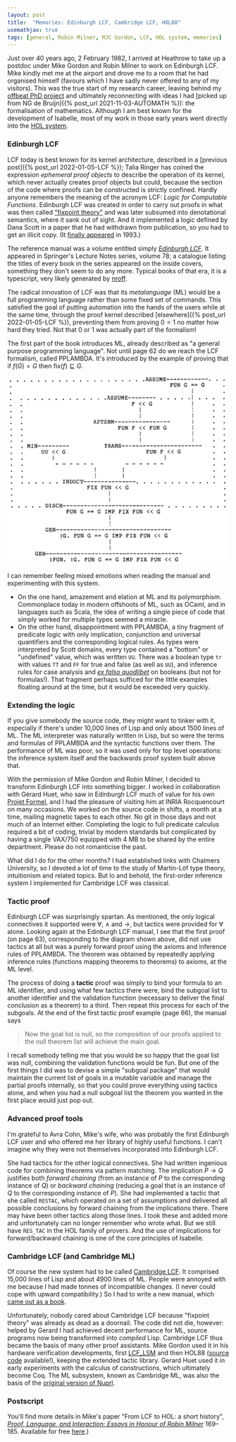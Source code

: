 ```yaml
---
layout: post
title:  "Memories: Edinburgh LCF, Cambridge LCF, HOL88"
usemathjax: true 
tags: [general, Robin Milner, MJC Gordon, LCF, HOL system, memories]
---
```


Just over 40 years ago, 2 February 1982, I arrived at Heathrow to take up a postdoc under Mike Gordon and Robin Milner to work on Edinburgh LCF.
Mike kindly met me at the airport and drove me to a room that he had organised himself (favours which I have sadly never offered to any of my visitors).
This was the true start of my research career, leaving behind my [offbeat PhD project](https://dl.acm.org/doi/10.1145/582153.582178)
and ultimately reconnecting with ideas I had [picked up from NG de Bruijn]({% post_url 2021-11-03-AUTOMATH %}): the formalisation of mathematics.
Although I am best known for the development of Isabelle, most of my work in those early years went directly into the [HOL system](https://hol-theorem-prover.org).

### Edinburgh LCF

LCF today is best known for its kernel architecture, described in a 
[previous post]({% post_url 2022-01-05-LCF %});
Talia Ringer has coined the expression *ephemeral proof objects* to describe the operation of its kernel, which never actually creates proof objects but could,
because the section of the code where proofs can be constructed is strictly confined.
Hardly anyone remembers the meaning of the acronym LCF: *Logic for Computable Functions*.
Edinburgh LCF was created in order to carry out proofs in what was then called 
["fixpoint theory"](https://doi.org/10.1145/361454.361460) and was later subsumed into denotational semantics, where it sank out of sight.
And it implemented a logic defined by Dana Scott in a paper that he had withdrawn from publication, so you had to get an illicit copy.
(It [finally appeared](https://doi.org/10.1016/0304-3975(93)90095-B) in 1993.)

The reference manual was a volume entitled simply [*Edinburgh LCF*](https://link.springer.com/book/10.1007/3-540-09724-4).
It appeared in Springer's Lecture Notes series, volume 78; a catalogue listing the titles of every book in the series appeared on the inside covers, something they don't seem to do any more. Typical books of that era, it is a typescript, very likely generated by [nroff](https://en.wikipedia.org/wiki/Nroff).

The radical innovation of LCF was that its *metalanguage* (ML) would be a full programming language rather than some fixed set of commands.
This satisfied the goal of putting automation into the hands of the users 
while at the same time, through the proof kernel described [elsewhere]({% post_url 2022-01-05-LCF %}), preventing them from proving $0=1$
no matter how hard they tried.
Not that 0 or 1 was actually part of the formalism!

The first part of the book introduces ML, already described as "a general purpose programming language".
Not until page 62 do we reach the LCF formalism, called PPLAMBDA.
It's introduced by the example of proving that if $f(G)=G$ then $\mathop{\textrm{fix}}(f) \sqsubseteq G$.

<img src="/images/PPLAMBDA-proof.png" alt="PPLAMBDA proof of a small example" width="750"/>

I can remember feeling mixed emotions when reading the manual and experimenting with this system.
* On the one hand, amazement and elation at ML and its polymorphism.
Commonplace today in modern offshoots of ML, such as OCaml, and in languages such as Scala,
the idea of writing a single piece of code that simply worked for multiple types seemed a miracle.
* On the other hand, disappointment with PPLAMBDA, a tiny fragment of predicate logic with only implication, conjunction and universal quantifiers and the corresponding logical rules.
As types were interpreted by Scott domains, every type contained a "bottom" or "undefined" value, which was written `UU`.
There was a boolean type `tr` with values `TT` and `FF` for true and false (as well as `UU`), and inference rules for case analysis and 
[*ex falso quodlibet*](https://en.wikipedia.org/wiki/Principle_of_explosion) 
on booleans (but not for formulas!).
That fragment perhaps sufficed for the little examples floating around at the time, but it would be exceeded very quickly.

### Extending the logic

If you give somebody the source code, they might want to tinker with it, especially if there's under 10,000 lines of Lisp and only about 1500 lines of ML.
The ML interpreter was naturally written in Lisp, but so were the terms and formulas of PPLAMBDA and the syntactic functions over them.
The performance of ML was poor, so it was used only for top level operations:
the inference system itself and the backwards proof system built above that.

With the permission of Mike Gordon and Robin Milner, I decided to transform Edinburgh LCF into something bigger.
I worked in collaboration with Gérard Huet, who saw in Edinburgh LCF much of value for his own [Projet Formel](https://rdcu.be/cVyup), and I had the pleasure of visiting him at 
INRIA Rocquencourt on many occasions. 
We worked on the source code in shifts, a month at a time, mailing magnetic tapes to each other. No git in those days and not much of an Internet either.
Completing the logic to full predicate calculus required a bit of coding,
trivial by modern standards but complicated by having a single VAX/750 equipped with 4 MB to be shared by the entire department. Please do not romanticise the past.

What did I do for the other months? I had established links with Chalmers University,
so I devoted a lot of time to the study of Martin-Löf type theory, intuitionism and related  topics. But lo and behold, the first-order inference system I implemented for Cambridge LCF was classical.

### Tactic proof

Edinburgh LCF was surprisingly spartan. As mentioned, the only logical connectives it supported were $\forall$, $\land$ and $\to$, but tactics were provided for $\forall$ alone.
Looking again at the Edinburgh LCF manual, I see that the first proof (on page 63), corresponding to the diagram shown above, did not use tactics at all but was a purely forward proof using the axioms and inference rules of PPLAMBDA.
The theorem was obtained by repeatedly applying inference rules (functions mapping theorems to theorems) to axioms, at the ML level.

The process of doing a **tactic** proof was simply to bind your formula to an ML identifier, and using what few tactics there were, bind the subgoal list to another identifier and the validation function (necessary to deliver the final conclusion as a theorem) to a third.
Then repeat this process for each of the subgoals.
At the end of the first tactic proof example (page 66), the manual says

> Now the goal list is null, so the composition of our proofs applied to the null theorem list will achieve the main goal.

I recall somebody telling me that you would be so happy that the goal list was null, combining the validation functions would be fun.
But one of the first things I did was to devise a simple "subgoal package" that would maintain the current list of goals in a mutable variable and manage the partial proofs internally, so that you could prove everything using tactics alone, and when you had a null subgoal list the theorem you wanted in the first place would just pop out.

### Advanced proof tools

I'm grateful to Avra Cohn, Mike's wife, who was probably the first Edinburgh LCF user and who offered me her library of highly useful functions. I can't imagine why they were not themselves incorporated into Edinburgh LCF.

She had tactics for the other logical connectives.
She had written ingenious code for combining theorems via pattern matching.
The implication $P\to Q$ justifies both *forward chaining* (from an 
instance of $P$ to the corresponding instance of $Q$) 
or *backward chaining* (reducing a goal that is an instance of $Q$ to the corresponding instance of $P$).
She had implemented a tactic that she called `RESTAC`, which operated on a set of assumptions and delivered all possible conclusions by forward chaining from the implications there.
There may have been other tactics along those lines.
I took these and added more and unfortunately can no longer remember who wrote what.
But we still have `RES_TAC` in the HOL family of provers.
And the use of implications for forward/backward chaining is one of the core principles of Isabelle.

### Cambridge LCF (and Cambridge ML)

Of course the new system had to be called [Cambridge LCF](https://www.cl.cam.ac.uk/~lp15/archive/lcf.tar.gz). 
It comprised 15,000 lines of Lisp and about 4900 lines of ML.
People were annoyed with me because I had made tonnes of incompatible changes.
(I never could cope with upward compatibility.)
So I had to write a new manual, which [came out as a book](https://www.cambridge.org/gb/academic/subjects/computer-science/programming-languages-and-applied-logic/logic-and-computation-interactive-proof-cambridge-lcf).

Unfortunately, nobody cared about Cambridge LCF because "fixpoint theory" was already as dead as a doornail.
The code did not die, however: helped by Gerard I had achieved decent performance for ML, source programs now being transformed into *compiled* Lisp.
Cambridge LCF thus became the basis of many other proof assistants.
Mike Gordon used it in his hardware verification developments, first [LCF_LSM](https://www.cl.cam.ac.uk/techreports/UCAM-CL-TR-41.pdf) and then HOL88 ([source code](https://www.repository.cam.ac.uk/handle/1810/265031) available!), keeping the extended tactic library.
Gerard Huet used it in early experiments with the calculus of constructions, which ultimately become Coq.
The ML subsystem, known as Cambridge ML, was also the basis of the [original version of Nuprl](https://www.nuprl.org/book/Metalanguage.html).

### Postscript

You'll find more details in Mike's paper "From LCF to HOL: a short history",
*[Proof, Language, and Interaction: Essays in Honour of Robin Milner](https://mitpress.mit.edu/books/proof-language-and-interaction)* 169–185.
Available for free [here](https://www.cl.cam.ac.uk/archive/mjcg/papers/HolHistory.pdf).)



